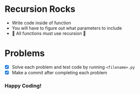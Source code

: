 # Recursion Rocks

- Write code inside of function
- You will have to figure out what parameters to include
- 🚨 All functions must use recursion 🚨

# Problems
- [X] Solve each problem and test code by running `<filename>.py`
- [X] Make a commit after completing each problem

### Happy Coding!
